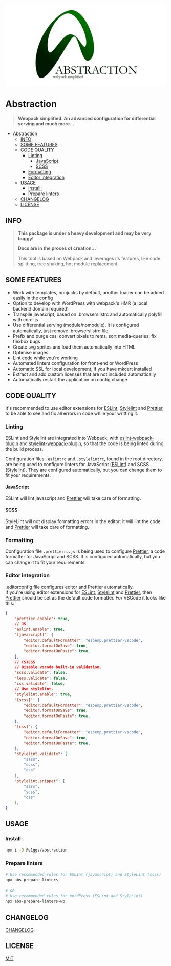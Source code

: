 ![alt](./assets/Abstraction-Banner.png)

# Abstraction

> **Webpack simplified. An advanced configuration for differential serving and much more...**

- [Abstraction](#abstraction)
	- [INFO](#info)
	- [SOME FEATURES](#some-features)
	- [CODE QUALITY](#code-quality)
		- [Linting](#linting)
			- [JavaScript](#javascript)
			- [SCSS](#scss)
		- [Formatting](#formatting)
		- [Editor integration](#editor-integration)
	- [USAGE](#usage)
		- [Install:](#install)
		- [Prepare linters](#prepare-linters)
	- [CHANGELOG](#changelog)
	- [LICENSE](#license)

## INFO

> **This package is under a heavy development and may be very buggy!**
>
> **Docs are in the proces of creation...**
>
> This tool is based on Webpack and leverages its features, like code splitting, tree shaking, hot module replacement.

## SOME FEATURES

- Work with templates, nunjucks by default, another loader can be added easily in the config
- Option to develop with WordPress with webpack's HMR (a local backend domain required)
- Transpile javascript, based on .browserslistrc and automatically polyfill with core-js
- Use differential serving (module/nomodule), it is configured automatically, just remove .browserslistrc file
- Prefix and purge css, convert pixels to rems, sort media-queries, fix flexbox bugs
- Create svg sprites and load them automatically into HTML
- Optimise images
- Lint code while you're working
- Automated linters configuration for front-end or WordPress
- Automatic SSL for local development, if you have mkcert installed
- Extract and add custom licenses that are not included automatically
- Automatically restart the application on config change

## CODE QUALITY

It's recommended to use editor extensions for [ESLint](https://eslint.org/docs/latest/user-guide/integrations), [Stylelint](https://stylelint.io/) and [Prettier](https://prettier.io/docs/en/editors.html), to be able to see and fix all errors in code while your writting it.

### Linting

ESLint and Stylelint are integrated into Webpack, with [eslint-webpack-plugin](https://www.npmjs.com/package/eslint-webpack-plugin) and [stylelint-webpack-plugin](https://www.npmjs.com/package/stylelint-webpack-plugin), so that the code is being linted during the build process.

Configuration files `.eslintrc` and `.stylelintrc`, found in the root directory, are being used to configure linters for JavaScript ([ESLint](https://eslint.org/docs/latest/user-guide/integrations)) and SCSS ([Stylelint](https://stylelint.io/)). They are configured automatically, but you can change them to fit your requirements.

#### JavaScript

ESLint will lint javascript and [Prettier](https://prettier.io/docs/en/editors.html) will take care of formatting.

#### SCSS

StyleLint will not display formatting errors in the editor: it will lint the code and [Prettier](https://prettier.io/docs/en/editors.html) will take care of formatting.

### Formatting

Configuration file `.prettierrc.js` is being used to configure [Prettier](https://prettier.io/docs/en/editors.html), a code formatter for JavaScript and SCSS. It is configured automatically, but you can change it to fit your requirements.

### Editor integration

.editorconfig file configures editor and Prettier automatically.\
If you're using editor extensions for [ESLint](https://eslint.org/docs/latest/user-guide/integrations), [Stylelint](https://stylelint.io/) and [Prettier](https://prettier.io/docs/en/editors.html), then [Prettier](https://prettier.io/docs/en/editors.html) should be set as the default code formatter. For VSCode it looks like this:

```json
{
	"prettier.enable": true,
	// JS
	"eslint.enable": true,
	"[javascript]": {
		"editor.defaultFormatter": "esbenp.prettier-vscode",
		"editor.formatOnSave": true,
		"editor.formatOnPaste": true,
	},
	// (S)CSS
	// Disable vscode built-in validation.
	"scss.validate": false,
	"less.validate": false,
	"css.validate": false,
	// Use stylelint.
	"stylelint.enable": true,
	"[scss]": {
		"editor.defaultFormatter": "esbenp.prettier-vscode",
		"editor.formatOnSave": true,
		"editor.formatOnPaste": true,
	},
	"[css]": {
		"editor.defaultFormatter": "esbenp.prettier-vscode",
		"editor.formatOnSave": true,
		"editor.formatOnPaste": true,
	},
	"stylelint.validate": [
		"sass",
		"scss",
		"css"
	],
	"stylelint.snippet": [
		"sass",
		"scss",
		"css"
	],
}
```

## USAGE

### Install:
```sh
npm i -D @v1ggs/abstraction
```

### Prepare linters

```sh
# Use recommended rules for ESLint (javascript) and StyleLint (scss)
npx abs-prepare-linters

# OR
# Use recommended rules for WordPress (ESLint and StyleLint)
npx abs-prepare-linters-wp
```

## CHANGELOG

[CHANGELOG](CHANGELOG.md)

## LICENSE

[MIT](LICENSE)
